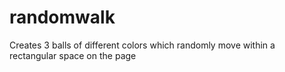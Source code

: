 # randomwalk
Creates 3 balls of different colors which randomly move within a rectangular space on the page
